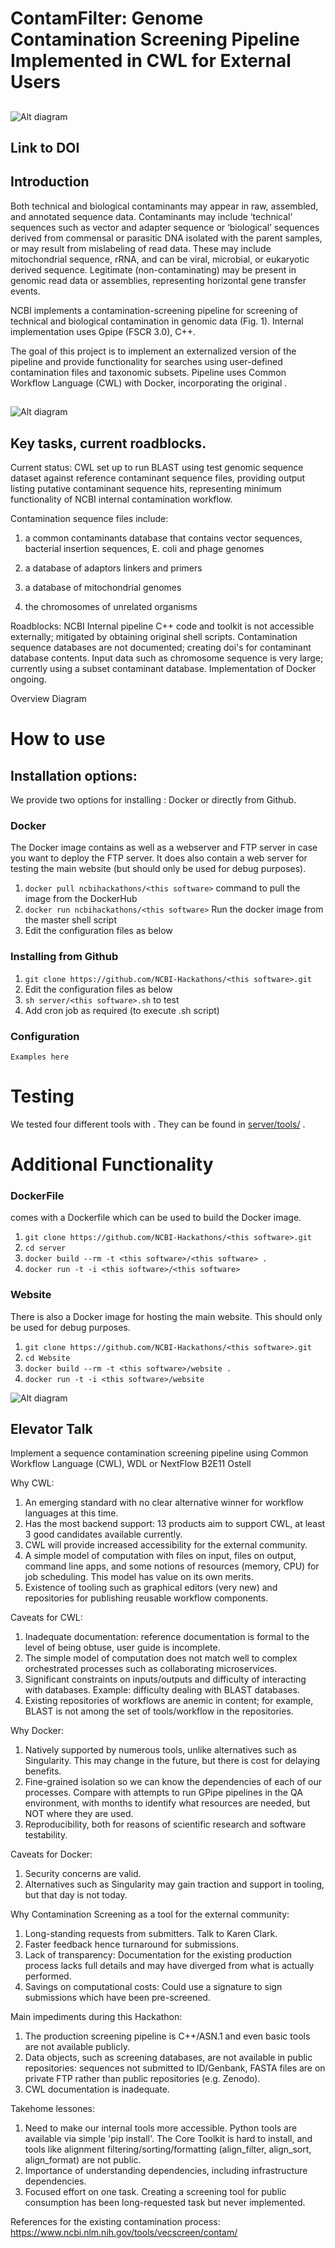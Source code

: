 # ContamFilter: Genome Contamination Screening Pipeline Implemented in CWL for External Users

## 
![Alt diagram](https://raw.githubusercontent.com/NCBI-Hackathons/ContaminationScreen/master/doc/ContamFilter_Logo.png?sanitize=true)
## Link to DOI

## Introduction 
Both technical and biological contaminants may appear in raw, assembled, and annotated sequence data.  Contaminants may include ‘technical’ sequences such as vector and adapter sequence or ‘biological’ sequences derived from commensal or parasitic DNA isolated with the parent samples, or may result from mislabeling of read data. These may include mitochondrial sequence, rRNA, and can be viral, microbial, or eukaryotic derived sequence.  Legitimate (non-contaminating) may be present in genomic read data or assemblies, representing horizontal gene transfer events.

NCBI implements a contamination-screening pipeline for screening of technical and biological contamination in genomic data  (Fig. 1).  Internal implementation uses Gpipe (FSCR 3.0), C++. 

The goal of this project is to implement an externalized version of the pipeline and provide functionality for searches using user-defined contamination files and taxonomic subsets. Pipeline uses Common Workflow Language (CWL) with Docker, incorporating the original . 

##
![Alt diagram](https://raw.githubusercontent.com/NCBI-Hackathons/ContaminationScreen/master/doc/ContamFilter_Workflow.png?sanitize=true)
##
## Key tasks, current roadblocks.
Current status: 
CWL set up to run BLAST using test genomic sequence dataset against reference contaminant sequence files, providing output listing putative contaminant sequence hits, representing minimum functionality of NCBI internal contamination workflow.

Contamination sequence files include:

1. a common contaminants database that contains vector sequences, bacterial insertion sequences, E. coli and phage genomes

2. a database of adaptors linkers and primers

3. a database of mitochondrial genomes

4. the chromosomes of unrelated organisms

Roadblocks: NCBI Internal pipeline C++ code and toolkit is not accessible externally; mitigated by obtaining original shell scripts.  Contamination sequence databases are not documented; creating doi's for contaminant database contents.  Input data such as chromosome sequence is very large; currently using a subset contaminant database. Implementation of Docker ongoing.

Overview Diagram

# How to use <this software>

## Installation options:

We provide two options for installing <this software>: Docker or directly from Github.

### Docker

The Docker image contains <this software> as well as a webserver and FTP server in case you want to deploy the FTP server. It does also contain a web server for testing the <this software> main website (but should only be used for debug purposes).

1. `docker pull ncbihackathons/<this software>` command to pull the image from the DockerHub
2. `docker run ncbihackathons/<this software>` Run the docker image from the master shell script
3. Edit the configuration files as below

### Installing <this software> from Github

1. `git clone https://github.com/NCBI-Hackathons/<this software>.git`
2. Edit the configuration files as below
3. `sh server/<this software>.sh` to test
4. Add cron job as required (to execute <this software>.sh script)

### Configuration

```Examples here```

# Testing

We tested four different tools with <this software>. They can be found in [server/tools/](server/tools/) . 

# Additional Functionality

### DockerFile

<this software> comes with a Dockerfile which can be used to build the Docker image.

  1. `git clone https://github.com/NCBI-Hackathons/<this software>.git`
  2. `cd server`
  3. `docker build --rm -t <this software>/<this software> .`
  4. `docker run -t -i <this software>/<this software>`
  
### Website

There is also a Docker image for hosting the main website. This should only be used for debug purposes.

  1. `git clone https://github.com/NCBI-Hackathons/<this software>.git`
  2. `cd Website`
  3. `docker build --rm -t <this software>/website .`
  4. `docker run -t -i <this software>/website`
  
![Alt diagram](https://raw.githubusercontent.com/NCBI-Hackathons/ContaminationScreen/master/doc/contam.svg?sanitize=true)

## Elevator Talk
Implement a sequence contamination screening pipeline using Common Workflow Language (CWL), WDL or NextFlow B2E11 Ostell

Why CWL:
1. An emerging standard with no clear alternative winner for workflow languages at this time.
2. Has the most backend support: 13 products aim to support CWL, at least 3 good candidates available currently.
3. CWL will provide increased accessibility for the external community.
4. A simple model of computation with files on input, files on output, command line apps, and some notions of resources (memory, CPU) for job scheduling. This model has value on its own merits.
5. Existence of tooling such as graphical editors (very new) and repositories for publishing reusable workflow components.

Caveats for CWL:
1. Inadequate documentation: reference documentation is formal to the level of being obtuse, user guide is incomplete.
2. The simple model of computation does not match well to complex orchestrated processes such as collaborating microservices.
3. Significant constraints on inputs/outputs and difficulty of interacting with databases. Example: difficulty dealing with BLAST databases. 
4. Existing repositories of workflows are anemic in content; for example, BLAST is not among the set of tools/workflow in the repositories.

Why Docker:
1. Natively supported by numerous tools, unlike alternatives such as Singularity. This may change in the future, but there is cost for delaying benefits.
2. Fine-grained isolation so we can know the dependencies of each of our processes. Compare with attempts to run GPipe pipelines in the QA environment, with months to identify what resources are needed, but NOT where they are used.
3. Reproducibility, both for reasons of scientific research and software testability.

Caveats for Docker:
1. Security concerns are valid.
2. Alternatives such as Singularity may gain traction and support in tooling, but that day is not today.

Why Contamination Screening as a tool for the external community:
1. Long-standing requests from submitters. Talk to Karen Clark.
2. Faster feedback hence turnaround for submissions.
3. Lack of transparency: Documentation for the existing production process lacks full details and may have diverged from what is actually performed.
4. Savings on computational costs: Could use a signature to sign submissions which have been pre-screened.

Main impediments during this Hackathon:
1. The production screening pipeline is C++/ASN.1 and even basic tools are not available publicly.
3. Data objects, such as screening databases, are not available in public repositories: sequences not submitted to ID/Genbank, FASTA files are on private FTP rather than public repositories (e.g. Zenodo).
2. CWL documentation is inadequate.

Takehome lessones:
1. Need to make our internal tools more accessible. Python tools are available via simple 'pip install'. The Core Toolkit is hard to install, and tools like alignment filtering/sorting/formatting (align_filter, align_sort, align_format) are not public.
2. Importance of understanding dependencies, including infrastructure dependencies.
3. Focused effort on one task. Creating a screening tool for public consumption has been long-requested task but never implemented.

References for the existing contamination process:
https://www.ncbi.nlm.nih.gov/tools/vecscreen/contam/
##
